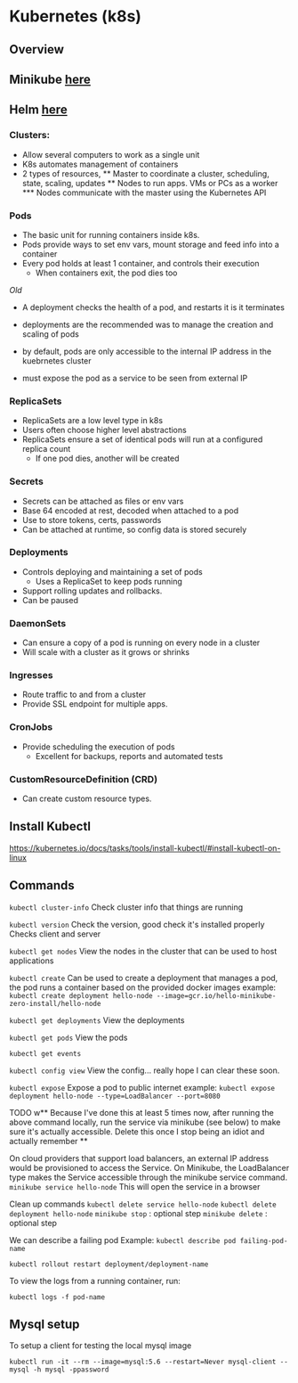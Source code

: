 # Kubernetes (k8s)

## Overview

## Minikube [here](minikube.md)
## Helm [here](helm.md)

### Clusters:

* Allow several computers to work as a single unit
* K8s automates management of containers
* 2 types of resources, 
** Master to coordinate a cluster, scheduling, state, scaling, updates
** Nodes to run apps. VMs or PCs as a worker
*** Nodes communicate with the master using the Kubernetes API

### Pods

* The basic unit for running containers inside k8s.
* Pods provide ways to set env vars, mount storage and feed info into a container
* Every pod holds at least 1 container, and controls their execution
    * When containers exit, the pod dies too

*Old*
* A deployment checks the health of a pod, and restarts it is it terminates
* deployments are the recommended was to manage the creation and scaling of pods

* by default, pods are only accessible to the internal IP address in the kuebrnetes cluster
* must expose the pod as a service to be seen from external IP

### ReplicaSets

* ReplicaSets are a low level type in k8s
* Users often choose higher level abstractions
* ReplicaSets ensure a set of identical pods will run at a configured replica count
    * If one pod dies, another will be created
    
### Secrets

* Secrets can be attached as files or env vars
* Base 64 encoded at rest, decoded when attached to a pod
* Use to store tokens, certs, passwords
* Can be attached at runtime, so config data is stored securely

### Deployments

* Controls deploying and maintaining a set of pods
    * Uses a ReplicaSet to keep pods running
* Support rolling updates and rollbacks.
* Can be paused

### DaemonSets

* Can ensure a copy of a pod is running on every node in a cluster
* Will scale with a cluster as it grows or shrinks

### Ingresses

* Route traffic to and from a cluster
* Provide SSL endpoint for multiple apps.

### CronJobs

* Provide scheduling the execution of pods
    * Excellent for backups, reports and automated tests
    
### CustomResourceDefinition (CRD)

* Can create custom resource types.

## Install Kubectl

https://kubernetes.io/docs/tasks/tools/install-kubectl/#install-kubectl-on-linux

## Commands

`kubectl cluster-info`
Check cluster info that things are running

`kubectl version`
Check the version, good check it's installed properly
Checks client and server

`kubectl get nodes`
View the nodes in the cluster that can be used to host applications

`kubectl create`
Can be used to create a deployment that manages a pod, the pod runs a container based on the provided docker images
example:
`kubectl create deployment hello-node --image=gcr.io/hello-minikube-zero-install/hello-node`


`kubectl get deployments`
View the deployments

`kubectl get pods`
View the pods

`kubectl get events`

`kubectl config view`
View the config... really hope I can clear these soon.

`kubectl expose`
Expose a pod to public internet
example:
`kubectl expose deployment hello-node --type=LoadBalancer --port=8080`

TODO w** Because I've done this at least 5 times now, after running the above command locally, run the service via minikube (see below)
to make sure it's actually accessible. Delete this once I stop being an idiot and actually remember **

On cloud providers that support load balancers, an external IP address would be provisioned to access the Service. On Minikube, the LoadBalancer type makes the Service accessible through the minikube service command.
`minikube service hello-node`
This will open the service in a browser

Clean up commands
`kubectl delete service hello-node`
`kubectl delete deployment hello-node`
`minikube stop` : optional step
`minikube delete` : optional step

We can describe a failing pod
Example:
`kubectl describe pod failing-pod-name`

`kubectl rollout restart deployment/deployment-name`

To view the logs from a running container, run:

`kubectl logs -f pod-name`

## Mysql setup

To setup a client for testing the local mysql image

```
kubectl run -it --rm --image=mysql:5.6 --restart=Never mysql-client -- mysql -h mysql -ppassword
```